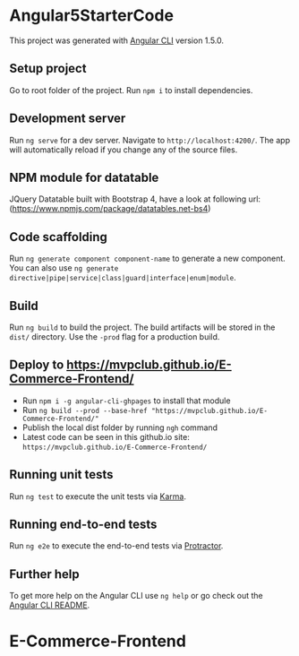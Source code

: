 # Angular5StarterCode

This project was generated with [Angular CLI](https://github.com/angular/angular-cli) version 1.5.0.

## Setup project

Go to root folder of the project.
Run `npm i` to install dependencies.

## Development server

Run `ng serve` for a dev server. Navigate to `http://localhost:4200/`. The app will automatically reload if you change any of the source files.

## NPM module for datatable

JQuery Datatable built with Bootstrap 4, have a look at following url: (https://www.npmjs.com/package/datatables.net-bs4)


## Code scaffolding

Run `ng generate component component-name` to generate a new component. You can also use `ng generate directive|pipe|service|class|guard|interface|enum|module`.

## Build

Run `ng build` to build the project. The build artifacts will be stored in the `dist/` directory. Use the `-prod` flag for a production build.

## Deploy to https://mvpclub.github.io/E-Commerce-Frontend/

* Run `npm i -g angular-cli-ghpages` to install that module
* Run `ng build --prod --base-href "https://mvpclub.github.io/E-Commerce-Frontend/"`
* Publish the local dist folder by running `ngh` command
* Latest code can be seen in this github.io site: `https://mvpclub.github.io/E-Commerce-Frontend/`


## Running unit tests

Run `ng test` to execute the unit tests via [Karma](https://karma-runner.github.io).

## Running end-to-end tests

Run `ng e2e` to execute the end-to-end tests via [Protractor](http://www.protractortest.org/).

## Further help

To get more help on the Angular CLI use `ng help` or go check out the [Angular CLI README](https://github.com/angular/angular-cli/blob/master/README.md).
# E-Commerce-Frontend
